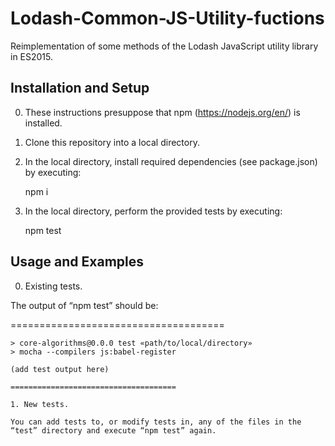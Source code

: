 # Lodash-Common-JS-Utility-fuctions

Reimplementation of some methods of the Lodash JavaScript utility library in ES2015.

## Installation and Setup

0. These instructions presuppose that npm (https://nodejs.org/en/) is installed.

1. Clone this repository into a local directory.

2. In the local directory, install required dependencies (see package.json) by executing:

    npm i

3. In the local directory, perform the provided tests by executing:

    npm test

## Usage and Examples

0. Existing tests.

The output of “npm test” should be:

=====================================

```
> core-algorithms@0.0.0 test «path/to/local/directory»
> mocha --compilers js:babel-register

(add test output here)

=====================================

1. New tests.

You can add tests to, or modify tests in, any of the files in the “test” directory and execute “npm test” again.
